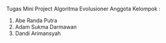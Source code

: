 Tugas Mini Project Algoritma Evolusioner
Anggota Kelompok :
1. Abe Randa Putra
2. Adam Sukma Darmawan
3. Dandi Arimansyah
 
